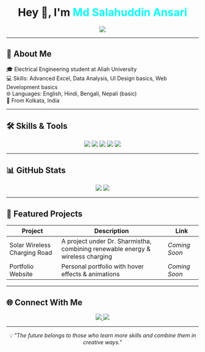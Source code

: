 <!-- GitHub Profile README for Md Salahuddin Ansari -->
<h1 align="center">
  Hey 👋, I'm <span style="color:#00FFFF;">Md Salahuddin Ansari</span>
</h1>

<p align="center">
  <img src="https://readme-typing-svg.herokuapp.com?font=Fira+Code&size=26&pause=1000&color=8A2BE2&center=true&vCenter=true&width=600&lines=Aspiring+Data+Analyst;Electrical+Engineer;Tech+Explorer alt="Typing SVG" />
</p>

---

## 🚀 About Me
🎓 Electrical Engineering student at Aliah University  
💻 Skills: Advanced Excel, Data Analysis, UI Design basics, Web Development basics  
🌐 Languages: English, Hindi, Bengali, Nepali (basic)  
📍 From Kolkata, India  

---

## 🛠️ Skills & Tools
<p align="center">
  <img src="https://img.shields.io/badge/Excel-217346?style=for-the-badge&logo=microsoft-excel&logoColor=white" />
  <img src="https://img.shields.io/badge/Data%20Analytics-000000?style=for-the-badge&logo=google-analytics&logoColor=white" />
  <img src="https://img.shields.io/badge/HTML5-E34F26?style=for-the-badge&logo=html5&logoColor=white" />
  <img src="https://img.shields.io/badge/CSS3-1572B6?style=for-the-badge&logo=css3&logoColor=white" />
  <img src="https://img.shields.io/badge/Customer%20Support-FF4500?style=for-the-badge&logo=headset&logoColor=white" />
</p>

---

## 📊 GitHub Stats
<p align="center">
  <img src="https://github-readme-stats.vercel.app/api?username=SalahuddinAnsari&show_icons=true&theme=radical" />
  <img src="https://github-readme-streak-stats.herokuapp.com/?user=SalahuddinAnsari&theme=radical" />
</p>

---

## 🌟 Featured Projects
| Project | Description | Link |
|---------|-------------|------|
| Solar Wireless Charging Road | A project under Dr. Sharmistha, combining renewable energy & wireless charging | *Coming Soon* |
| Portfolio Website | Personal portfolio with hover effects & animations | *Coming Soon* |

---

## 🌐 Connect With Me
<p align="center">
  <a href="https://www.linkedin.com/in/md-salahuddin-ansari-b725a7229" target="_blank">
    <img src="https://img.shields.io/badge/LinkedIn-0077B5?style=for-the-badge&logo=linkedin&logoColor=white"/>
  </a>
  <a href="mailto:salahuddinansari14032004@gmail.com">
    <img src="https://img.shields.io/badge/Gmail-D14836?style=for-the-badge&logo=gmail&logoColor=white"/>
  </a>
</p>

---

<p align="center">
  <i>💡 "The future belongs to those who learn more skills and combine them in creative ways."</i>
</p>
